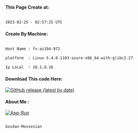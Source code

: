 
   
#### This Page Create at:

```bash

2023-02-25 - 02:57:25 UTC

```

#### Create By Machine:

```bash

Host Name : fv-az194-972

platform  : Linux-5.4.0-1103-azure-x86_64-with-glibc2.27

Ip Local  : 10.1.0.16

```
#### Download This code Here:

[![GitHub release (latest by date)](https://img.shields.io/github/v/release/Gosdan-Movsesian/Gosdan?style=for-the-badge&label=Download)](https://github.com/Gosdan-Movsesian/Gosdan/releases) 

</p> 

#### About Me :

[![App-Run](https://github.com/Gosdan-Movsesian/Gosdan/actions/workflows/App-Run.yml/badge.svg)](https://github.com/Gosdan-Movsesian/Gosdan/actions/workflows/App-Run.yml)

```bash

Gosdan-Movsesian

```


